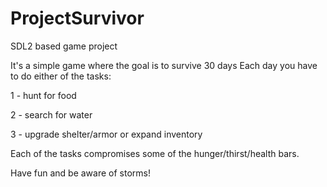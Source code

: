 # ProjectSurvivor
SDL2 based game project

It's a simple game where the goal is to survive 30 days
Each day you have to do either of the tasks:

1 - hunt for food

2 - search for water

3 - upgrade shelter/armor or expand inventory

Each of the tasks compromises some of the hunger/thirst/health bars.

Have fun and be aware of storms!
